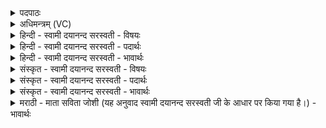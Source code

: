 <details><summary>पदपाठः</summary>

पुनः॑। आ॒सद्येत्या॒ऽसद्य॑। सद॑नम्। अ॒पः। च॒। पृ॒थि॒वीम्। अ॒ग्ने॒। शेषे॑। मा॒तुः। यथा॑। उ॒पस्थ॒ इत्यु॒पऽस्थे॑। अ॒न्तः। अ॒स्या॒म्। शि॒वत॑म॒ इति॑ शि॒वऽत॑मः। ३९।
</details>

<details><summary>अधिमन्त्रम् (VC)</summary>

- अग्निर्देवता
- विरूप ऋषिः
- निचृदनुष्टुप्
- गान्धारः
</details>

<details><summary>हिन्दी - स्वामी दयानन्द सरस्वती - विषयः</summary>

अब माता-पिता और पुत्र आपस में कैसे वर्त्तें, यह विषय अगले मन्त्र में कहा है ॥
</details>

<details><summary>हिन्दी - स्वामी दयानन्द सरस्वती - पदार्थः</summary>

पदार्थान्वयभाषाः -  हे (अग्ने) ! इच्छा आदि गुणों से प्रकाशित जन ! जिस कारण तू (अपः) जलों (च) और (पृथिवीम्) भूमितल के (सदनम्) स्थान को (पुनः) फिर-फिर (आसद्य) प्राप्त होके (अस्याम्) इस माता के (अन्तः) गर्भाशय में (शिवतमः) मङ्गलकारी होके (यथा) जैसे (मातुः) माता की (उपस्थे) गोद में (शेषे) सोता है, वैसे ही माता की सेवा में मङ्गलकारी हो ॥३९ ॥
</details>

<details><summary>हिन्दी - स्वामी दयानन्द सरस्वती - भावार्थः</summary>

भावार्थभाषाः -  पुत्रों को चाहिये कि जैसे माता अपने पुत्रों को सुख देती है, वैसे ही अनुकूल सेवा से अपनी माताओं को निरन्तर आनन्दित करें और माता-पिता के साथ विरोध कभी न करें और माता-पिता को भी चाहिये कि अपने पुत्रों को अधर्म और कुशिक्षा से युक्त कभी न करें ॥३९ ॥
</details>

<details><summary>संस्कृत - स्वामी दयानन्द सरस्वती - विषयः</summary>

अथ मातापित्रपत्यानि परस्परं कथं वर्त्तेरन्नित्याह ॥
</details>

<details><summary>संस्कृत - स्वामी दयानन्द सरस्वती - पदार्थः</summary>

पदार्थान्वयभाषाः -  हे अग्ने ! यतस्त्वमपः पृथिवीं च सदनं पुनरासद्यास्यामन्तः शिवतमः सन् यथा बालो मातुरुपस्थे शेषे तस्मादस्यां शिवतमो भव ॥३९ ॥
</details>

<details><summary>संस्कृत - स्वामी दयानन्द सरस्वती - भावार्थः</summary>

भावार्थभाषाः -  पुत्रैर्यथा मातरः स्वापत्यानि सुखयन्ति, तथैवानुकूलया सेवया स्वमातरः सततमानन्दयितव्याः। न कदाचिन्मातापितृभ्यां विरोधः समाचरणीयः, न च मातापितृभ्यामेतेऽधर्मकुशिक्षायुक्ताः कदाचित् कार्य्याः ॥३९ ॥
</details>

<details><summary>मराठी - माता सविता जोशी (यह अनुवाद स्वामी दयानन्द सरस्वती जी के आधार पर किया गया है।) - भावार्थः</summary>

भावार्थभाषाः -  ज्याप्रमाणे माता आपल्या पुत्रांना सुख देते त्याप्रमाणेच पुत्रांनी त्यांच्या अनुकूल सेवा करून आपल्या मातांना सदैव आनंदित करावे. माता व पिता यांना कधी विरोध करू नये, तसेच माता आणि पिता यांनीही आपल्या पुत्रांना अधर्माचे वाईट शिक्षण कधीही देऊ नये.
</details>